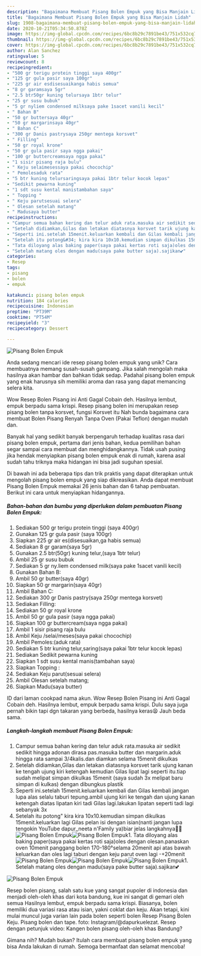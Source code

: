 ```yaml
---
description: "Bagaimana Membuat Pisang Bolen Empuk yang Bisa Manjain Lidah"
title: "Bagaimana Membuat Pisang Bolen Empuk yang Bisa Manjain Lidah"
slug: 1908-bagaimana-membuat-pisang-bolen-empuk-yang-bisa-manjain-lidah
date: 2020-10-21T05:34:50.878Z
image: https://img-global.cpcdn.com/recipes/6bc8b29c7891be43/751x532cq70/pisang-bolen-empuk-foto-resep-utama.jpg
thumbnail: https://img-global.cpcdn.com/recipes/6bc8b29c7891be43/751x532cq70/pisang-bolen-empuk-foto-resep-utama.jpg
cover: https://img-global.cpcdn.com/recipes/6bc8b29c7891be43/751x532cq70/pisang-bolen-empuk-foto-resep-utama.jpg
author: Alan Sanchez
ratingvalue: 5
reviewcount: 8
recipeingredient:
- "500 gr terigu protein tinggi saya 400gr"
- "125 gr gula pasir saya 100gr"
- "225 gr air esdisesuaikanga habis semua"
- "8 gr garamsaya 5gr"
- "2.5 btr50gr kuning telursaya 1btr telur"
- "25 gr susu bubuk"
- "5 gr nyliem condensed milksaya pake 1sacet vanili kecil"
- " Bahan B"
- "50 gr buttersaya 40gr"
- "50 gr margarinsaya 40gr"
- " Bahan C"
- "300 gr Danis pastrysaya 250gr mentega korsvet"
- " Filling"
- "50 gr royal krone"
- "50 gr gula pasir saya ngga pakai"
- "100 gr buttercreamsaya ngga pakai"
- "1 sisir pisang raja bulu"
- " Keju selaimesessaya pakai chocochip"
- " Pemolesaduk rata"
- "5 btr kuning telursaringsaya pakai 1btr telur kocok lepas"
- "Sedikit pewarna kuning"
- "1 sdt susu kental manistambahan saya"
- " Topping "
- " Keju parutsesuai selera"
- " Olesan setelah matang"
- " Madusaya butter"
recipeinstructions:
- "Campur semua bahan kering dan telur aduk rata.masuka air sedikit sedikit hingga adonan dirasa pas.masuka butter dan margarin.aduk hingga rata sampai 3/4kalis.dan diamkan selama 15menit dikulkas"
- "Setelah didiamkan,Gilas dan letakan diatasnya korsvet tarik ujung kanan ke tengah ujung kiri ketengah kemudian Gilas lipat lagi seperti itu.tiap sudah melipat simpan dikulkas 15menit (saya sudah 3x melipat baru simpan di kulkas) dengan dibungkus plastik"
- "Seperti ini.setelah 15menit.keluarkan kembali dan Gilas kembali jangan lupa alas selalu taburi tepung.ambil ujung kiri ke tengah dan ujung kanan ketengah diatas lipatan kiri tadi Gilas lagi.lakukan lipatan seperti tadi lagi sebanyak 3x"
- "Setelah itu potong&#34; kira kira 10x10.kemudian simpan dikulkas 15menit.keluarkan lagi Gilas pelan isi dengan isian(nanti jangan lupa tengokin YouTube dapur_neeta n&#39;Family ya)biar jelas langkahnya🙏😀"
- "Tata diloyang alas baking paper(saya pakai kertas roti saja)oles dengan olesan.panaskan oven 10menit panggang bolen 170-180°selama 20menit api atas bawah keluarkan dan oles lagi taburi dengan keju parut oven lagi -+20menit"
- "Setelah matang oles dengan madu(saya pake butter saja).sajikan💕"
categories:
- Resep
tags:
- pisang
- bolen
- empuk

katakunci: pisang bolen empuk 
nutrition: 184 calories
recipecuisine: Indonesian
preptime: "PT39M"
cooktime: "PT54M"
recipeyield: "3"
recipecategory: Dessert

---
```



![Pisang Bolen Empuk](https://img-global.cpcdn.com/recipes/6bc8b29c7891be43/751x532cq70/pisang-bolen-empuk-foto-resep-utama.jpg)

Anda sedang mencari ide resep pisang bolen empuk yang unik? Cara membuatnya memang susah-susah gampang. Jika salah mengolah maka hasilnya akan hambar dan bahkan tidak sedap. Padahal pisang bolen empuk yang enak harusnya sih memiliki aroma dan rasa yang dapat memancing selera kita.

Wow Resep Bolen Pisang ini Anti Gagal Cobain deh. Hasilnya lembut, empuk berpadu sama krispi. Resep pisang bolen ini merupakan resep pisang bolen tanpa korsvet, fungsi Korsvet itu Nah bunda bagaimana cara membuat Bolen Pisang Renyah Tanpa Oven (Pakai Teflon) dengan mudah dan.

Banyak hal yang sedikit banyak berpengaruh terhadap kualitas rasa dari pisang bolen empuk, pertama dari jenis bahan, kedua pemilihan bahan segar sampai cara membuat dan menghidangkannya. Tidak usah pusing jika hendak menyiapkan pisang bolen empuk enak di rumah, karena asal sudah tahu triknya maka hidangan ini bisa jadi suguhan spesial.


Di bawah ini ada beberapa tips dan trik praktis yang dapat diterapkan untuk mengolah pisang bolen empuk yang siap dikreasikan. Anda dapat membuat Pisang Bolen Empuk memakai 26 jenis bahan dan 6 tahap pembuatan. Berikut ini cara untuk menyiapkan hidangannya.

<!--inarticleads1-->

##### Bahan-bahan dan bumbu yang diperlukan dalam pembuatan Pisang Bolen Empuk:

1. Sediakan 500 gr terigu protein tinggi (saya 400gr)
1. Gunakan 125 gr gula pasir (saya 100gr)
1. Siapkan 225 gr air es(disesuaikan,ga habis semua)
1. Sediakan 8 gr garam(saya 5gr)
1. Gunakan 2.5 btr(50gr) kuning telur,(saya 1btr telur)
1. Ambil 25 gr susu bubuk
1. Sediakan 5 gr ny.liem condensed milk(saya pake 1sacet vanili kecil)
1. Gunakan  Bahan B:
1. Ambil 50 gr butter(saya 40gr)
1. Siapkan 50 gr margarin(saya 40gr)
1. Ambil  Bahan C:
1. Sediakan 300 gr Danis pastry(saya 250gr mentega korsvet)
1. Sediakan  Filling:
1. Sediakan 50 gr royal krone
1. Ambil 50 gr gula pasir (saya ngga pakai)
1. Siapkan 100 gr buttercream(saya ngga pakai)
1. Ambil 1 sisir pisang raja bulu
1. Ambil  Keju /selai/meses(saya pakai chocochip)
1. Ambil  Pemoles:(aduk rata)
1. Sediakan 5 btr kuning telur,saring(saya pakai 1btr telur kocok lepas)
1. Sediakan Sedikit pewarna kuning
1. Siapkan 1 sdt susu kental manis(tambahan saya)
1. Siapkan  Topping :
1. Sediakan  Keju parut(sesuai selera)
1. Ambil  Olesan setelah matang;
1. Siapkan  Madu(saya butter)


ID dari laman cookpad nama akun. Wow Resep Bolen Pisang ini Anti Gagal Cobain deh. Hasilnya lembut, empuk berpadu sama krispi. Dulu saya juga pernah bikin tapi dgn takaran yang berbeda, hasilnya keras😫 Jauh beda sama. 

<!--inarticleads2-->

##### Langkah-langkah membuat Pisang Bolen Empuk:

1. Campur semua bahan kering dan telur aduk rata.masuka air sedikit sedikit hingga adonan dirasa pas.masuka butter dan margarin.aduk hingga rata sampai 3/4kalis.dan diamkan selama 15menit dikulkas
1. Setelah didiamkan,Gilas dan letakan diatasnya korsvet tarik ujung kanan ke tengah ujung kiri ketengah kemudian Gilas lipat lagi seperti itu.tiap sudah melipat simpan dikulkas 15menit (saya sudah 3x melipat baru simpan di kulkas) dengan dibungkus plastik
1. Seperti ini.setelah 15menit.keluarkan kembali dan Gilas kembali jangan lupa alas selalu taburi tepung.ambil ujung kiri ke tengah dan ujung kanan ketengah diatas lipatan kiri tadi Gilas lagi.lakukan lipatan seperti tadi lagi sebanyak 3x
1. Setelah itu potong&#34; kira kira 10x10.kemudian simpan dikulkas 15menit.keluarkan lagi Gilas pelan isi dengan isian(nanti jangan lupa tengokin YouTube dapur_neeta n&#39;Family ya)biar jelas langkahnya🙏😀
<img src="//assets-global.cpcdn.com/assets/icons/button_play-2c75c40dde080a61004c1f40b05d8f140eaff45d7e9e6481dc71c63d2e7c4909.png" alt="Pisang Bolen Empuk"><img src="//assets-global.cpcdn.com/assets/icons/button_play-2c75c40dde080a61004c1f40b05d8f140eaff45d7e9e6481dc71c63d2e7c4909.png" alt="Pisang Bolen Empuk">1. Tata diloyang alas baking paper(saya pakai kertas roti saja)oles dengan olesan.panaskan oven 10menit panggang bolen 170-180°selama 20menit api atas bawah keluarkan dan oles lagi taburi dengan keju parut oven lagi -+20menit
<img src="//assets-global.cpcdn.com/assets/icons/button_play-2c75c40dde080a61004c1f40b05d8f140eaff45d7e9e6481dc71c63d2e7c4909.png" alt="Pisang Bolen Empuk"><img src="//assets-global.cpcdn.com/assets/icons/button_play-2c75c40dde080a61004c1f40b05d8f140eaff45d7e9e6481dc71c63d2e7c4909.png" alt="Pisang Bolen Empuk"><img src="//assets-global.cpcdn.com/assets/icons/button_play-2c75c40dde080a61004c1f40b05d8f140eaff45d7e9e6481dc71c63d2e7c4909.png" alt="Pisang Bolen Empuk">1. Setelah matang oles dengan madu(saya pake butter saja).sajikan💕
<img src="//assets-global.cpcdn.com/assets/icons/button_play-2c75c40dde080a61004c1f40b05d8f140eaff45d7e9e6481dc71c63d2e7c4909.png" alt="Pisang Bolen Empuk">

Resep bolen pisang, salah satu kue yang sangat pupoler di indonesia dan menjadi oleh-oleh khas dari kota bandung, kue ini sangat di gemari oleh semua Hasilnya lembut, empuk berpadu sama krispi. Biasanya, bolen memiliki dua variasi rasa atau isian, yakni coklat dan keju. Akan tetapi, kini mulai muncul juga varian lain pada bolen seperti bolen Resep Pisang Bolen Keju. Pisang bolen dan tape. foto: Instagram/@dapurkuelezat. Resep dengan petunjuk video: Kangen bolen pisang oleh-oleh khas Bandung? 

Gimana nih? Mudah bukan? Itulah cara membuat pisang bolen empuk yang bisa Anda lakukan di rumah. Semoga bermanfaat dan selamat mencoba!
